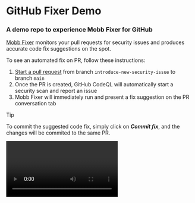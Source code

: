 # GitHub Fixer Demo
### A demo repo to experience Mobb Fixer for GitHub

[Mobb Fixer](https://app.mobb.ai/github-fixer) monitors your pull requests for security issues and produces accurate code fix suggestions on the spot.

To see an automated fix on PR, follow these instructions:
1. [Start a pull request](/../../compare/main...introduce-new-security-issue) from branch `introduce-new-security-issue` to branch `main`
2. Once the PR is created, GitHub CodeQL will automatically start a security scan and report an issue
3. Mobb Fixer will immediately run and present a fix suggestion on the PR conversation tab

> [!TIP]
> To commit the suggested code fix, simply click on ***Commit fix***, and the changes will be commited to the same PR.
>
> <video>
